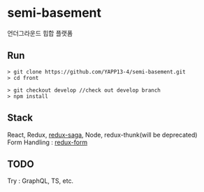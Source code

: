 # semi-basement
언더그라운드 힙합 플랫폼

## Run 
```
> git clone https://github.com/YAPP13-4/semi-basement.git
> cd front

> git checkout develop //check out develop branch
> npm install
```
## Stack
React, Redux, [redux-saga](https://github.com/redux-saga/redux-saga), Node, redux-thunk(will be deprecated)   
Form Handling : [redux-form](https://redux-form.com/7.4.2/)

## TODO 
Try : GraphQL, TS, etc.
